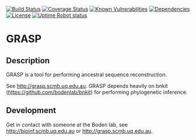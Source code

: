 [![Build Status](https://travis-ci.com/bodenlab/GRASP.svg?branch=tests)](https://travis-ci.com/bodenlab/GRASP)
[![Coverage Status](https://coveralls.io/repos/github/gabefoley/popchoose/badge.svg?branch=master)](https://coveralls.io/github/gabefoley/popchoose?branch=master)
[![Known Vulnerabilities](https://snyk.io/test/github/bodenlab/GRASP/badge.svg)](https://snyk.io/test/github/bodenlab/GRASP)
[![Dependencies](https://badgen.net/dependabot/dependabot/dependabot-core/?icon=dependabot)](https://dependabot.com/)
[![License](https://badgen.net/github/license/gabefoley/popchoose)](https://github.com/gabefoley/popchoose/blob/master/LICENSE)
[![Uptime Robot status](https://img.shields.io/uptimerobot/ratio/m784016796-898fd6b81f5906d641c5f5d4?label=uptime%20%28last%2030%20days%29)](https://stats.uptimerobot.com/GYNrxi1n1Z)
# GRASP

## Description
GRASP is a tool for performing ancestral sequence reconstruction.

See http://grasp.scmb.uq.edu.au. GRASP depends heavily on bnkit (https://github.com/bodenlab/bnkit) for performing phylogenetic inference.

## Development
Get in contact with someone at the Boden lab, see http://bioinf.scmb.uq.edu.au or http://grasp.scmb.uq.edu.au.
